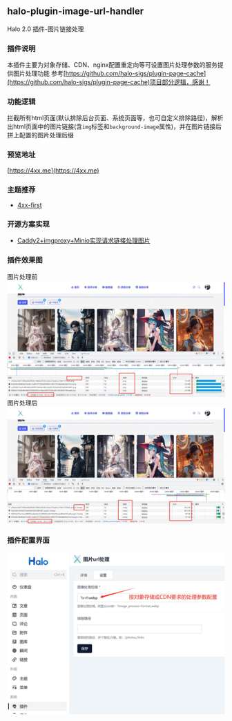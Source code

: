 ## halo-plugin-image-url-handler

Halo 2.0 插件-图片链接处理

### 插件说明

本插件主要为对象存储、CDN、nginx配置重定向等可设置图片处理参数的服务提供图片处理功能
参考[https://github.com/halo-sigs/plugin-page-cache](https://github.com/halo-sigs/plugin-page-cache)项目部分逻辑，感谢！

### 功能逻辑

拦截所有html页面(默认排除后台页面、系统页面等，也可自定义排除路径)，解析出html页面中的图片链接(含`img`标签和`background-image`属性)，并在图片链接后拼上配置的图片处理后缀

### 预览地址

[https://4xx.me](https://4xx.me)

### 主题推荐

- [4xx-first](https://4xx.me/archives/4xx-first-tutorial)

### 开源方案实现

- [Caddy2+imgproxy+Minio实现请求链接处理图片](https://4xx.me/archives/1723015245618)

### 插件效果图

图片处理前
![before-time.png](image%2Fbefore-time.png)
图片处理后
![after-time.png](image%2Fafter-time.png)

### 插件配置界面

![config.png](image%2Fconfig.png)
